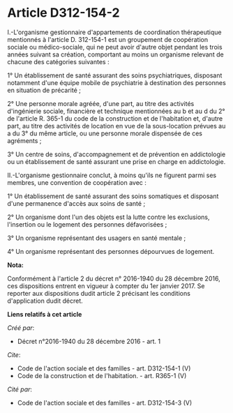 # Article D312-154-2

I.-L'organisme gestionnaire d'appartements de coordination thérapeutique mentionnés à l'article D. 312-154-1 est un
groupement de coopération sociale ou médico-sociale, qui ne peut avoir d'autre objet pendant les trois années suivant sa
création, comportant au moins un organisme relevant de chacune des catégories suivantes : 

1° Un établissement de santé assurant des soins psychiatriques, disposant notamment d'une équipe mobile de psychiatrie à
destination des personnes en situation de précarité ; 

2° Une personne morale agréée, d'une part, au titre des activités d'ingénierie sociale, financière et technique mentionnées
au b et au d du 2° de l'article R. 365-1 du code de la construction et de l'habitation et, d'autre part, au titre des
activités de location en vue de la sous-location prévues au a du 3° du même article, ou une personne morale dispensée de ces
agréments ; 

3° Un centre de soins, d'accompagnement et de prévention en addictologie ou un établissement de santé assurant une prise en
charge en addictologie. 

II.-L'organisme gestionnaire conclut, à moins qu'ils ne figurent parmi ses membres, une convention de coopération avec : 

1° Un établissement de santé assurant des soins somatiques et disposant d'une permanence d'accès aux soins de santé ; 

2° Un organisme dont l'un des objets est la lutte contre les exclusions, l'insertion ou le logement des personnes
défavorisées ; 

3° Un organisme représentant des usagers en santé mentale ; 

4° Un organisme représentant des personnes dépourvues de logement.

**Nota:**

Conformément à l'article 2 du décret n° 2016-1940 du 28 décembre 2016, ces dispositions entrent en vigueur à compter du 1er
janvier 2017. Se reporter aux dispositions dudit article 2 précisant les conditions d'application dudit décret.

**Liens relatifs à cet article**

_Créé par_:

  - Décret n°2016-1940 du 28 décembre 2016 - art. 1

_Cite_:

  - Code de l'action sociale et des familles - art. D312-154-1 (V)
  - Code de la construction et de l'habitation. - art. R365-1 (V)

_Cité par_:

  - Code de l'action sociale et des familles - art. D312-154-3 (V)

